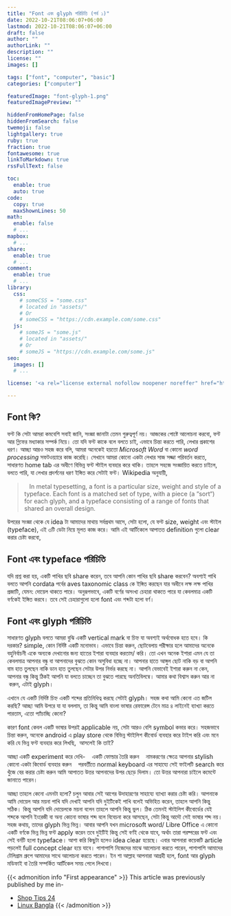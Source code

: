 ```yaml
---
title: "Font এবং glyph পরিচিতি (পর্ব ১)"
date: 2022-10-21T08:06:07+06:00
lastmod: 2022-10-21T08:06:07+06:00
draft: false
author: ""
authorLink: ""
description: ""
license: ""
images: []

tags: ["font", "computer", "basic"]
categories: ["computer"]

featuredImage: "font-glyph-1.png"
featuredImagePreview: ""

hiddenFromHomePage: false
hiddenFromSearch: false
twemoji: false
lightgallery: true
ruby: true
fraction: true
fontawesome: true
linkToMarkdown: true
rssFullText: false

toc:
  enable: true
  auto: true
code:
  copy: true
  maxShownLines: 50
math:
  enable: false
  # ...
mapbox:
  # ...
share:
  enable: true
  # ...
comment:
  enable: true
  # ...
library:
  css:
    # someCSS = "some.css"
    # located in "assets/"
    # Or
    # someCSS = "https://cdn.example.com/some.css"
  js:
    # someJS = "some.js"
    # located in "assets/"
    # Or
    # someJS = "https://cdn.example.com/some.js"
seo:
  images: []
  # ...

license: '<a rel="license external nofollow noopener noreffer" href="https://creativecommons.org/licenses/by-nc/4.0/" target="_blank">CC BY-NC 4.0</a>'

---
```


## Font কি?
   ফন্ট কি সেটা আমরা কমবেশি সবাই জানি, সংজ্ঞা জানাটা তেমন গুরুত্বপূর্ণ নয়। আজকের পোষ্টে আলোচনা করবো, ফন্ট আর গ্লিফের মধ্যাকার সম্পর্ক নিয়ে। তো যদি ফন্ট কাকে বলে বলতে চাই, এভাবে চিন্তা করতে পারি, লেখার প্রকাশের ধরণ। আচ্ছা আরও সহজ করে বলি, আমরা অনেকেই হয়তো <i>Microsoft Word</i> বা কোনো <i>word processing</i> সফটওয়্যারে কাজ করেছি। সেখানে আমরা কোনো একটা লেখার সাজ সজ্জা পরিবর্তন করতে, সাধারণত home tab এর অধীণে বিভিন্ন ফন্ট স্টাইল ব্যবহার করে থাকি। তাহলে সহজে সংজ্ঞায়িত করতে চাইলে, বলতে পারি, যা লেখার প্রদর্শনের ধরণ ইঙ্গিত করে সেটাই ফন্ট।  Wikipedia অনুযায়ী,
   <blockquote>
      <div>&nbsp; &nbsp;In metal typesetting, a font is a particular size, weight and style of a typeface. Each font is a matched set of type, with a piece (a “sort“) for each glyph, and a typeface consisting of a range of fonts that shared an overall design.</div>
   </blockquote>
    উপরের সংজ্ঞা থেকে যে idea টা আমাদের মাথায় সর্বপ্রথম আসে, সেটা হলো, যে ফন্ট size, weight এবং স্টাইল (typeface), এই ৩টি ডেটা নিয়ে মূলত কাজ করে। আমি এই আর্টিকেলে আপাতত definition গুলো clear করার চেষ্টা করবো,

## Font এবং typeface পরিচিতি
যদি প্রশ্ন করা হয়, একটি পাখির ছবি share করেন, তবে আপনি কোন পাখির ছবি share করবেন? অবশ্যই পাখি বলতে আপনি cordata পর্বের aves taxonomic class কে ইঙ্গিত করছেন যার অধীনে লক্ষ লক্ষ পাখির প্রজাটি, যেমন: দোয়েল থাকতে পারে। অনুরূপভাবে, একটি বর্ণের অসংখ্য চেহারা থাকতে পারে যা কেবলমাত্র একটি বর্ণকেই ইঙ্গিত করবে। তবে সেই চেহারাগুলো হলো font এবং শব্দটা হলো বর্ণ।

## Font এবং glyph পরিচিতি
সাধারণত glyph বলতে আমরা বুঝি একটি vertical mark বা চিহ্ন যা অবশ্যই অর্থবোধক হতে হবে। কি দরকার? simple, কোন নির্দিষ্ট একটি মনোভাব। এভাবে চিন্তা করুন, ছোটবেলায় পরীক্ষার হলে আমাদের অনেকে বহুনির্বাচনী একে অন্যকে দেখানোর জন্য হাতের ইশারা ব্যবহার করতাম/ করি। তো এখন অনেক ইশারা এমন যে তা কেবলমাত্র আপনার বন্ধু বা আপনাদের বুঝতে কোন অসুবিধা হচ্ছে না। আপনার হাতে আঙ্গুল ছোট নাকি বড় বা আপনি বাম হাত তুলছেন নাকি ডান হাত তুলছেন সেটার উপর নির্ভর করছে না। আপনি যেভাবেই ইশারা করুন না কেন, আপনার বন্ধু কিন্তু ঠিকই আপনি যা বলতে চাচ্ছেন তা বুঝতে পারছে অনতিবিলম্বে। আমার কথা বিশ্বাস করুন আর না &nbsp;করুন, এটাই glyph।

এখানে যে একটি নির্দিষ্ট চিহ্ন একটি শব্দের প্রতিনিধিত্ব করছে সেটাই glyph।  সহজ কথা আমি কেনো এত জটিল করছি?  আচ্ছা আমি উপরে যা যা বললাম, তা কিন্তু আমি বাংলা ভাষার রেফারেন্স টেনে মাত্র ৪ লাইনেই ব্যাখ্যা করতে পারতাম, এতো প্যাঁচাচ্ছি কেনো?

কারণ font কেবল একটি ভাষার উপরই applicable নয়, সেটা আরও বেশি symbol কভার করে।  সহজভাবে চিন্তা করুন, অনেকে android এ play store থেকে বিভিন্ন স্টাইলিশ কীবোর্ড ব্যবহার করে টাইপ করি এবং মনে করি যে ভিন্ন ফন্ট ব্যবহার করে লিখছি, &nbsp;আসলেই কি তাই?

আচ্ছা একটি experiment করে দেখি-  &nbsp; &nbsp;একটি ফোল্ডার তৈরি করুন &nbsp; &nbsp;নামকরণের ক্ষেত্রে আপনার stylish কোনো একটা কিবোর্ড ব্যবহার করুন &nbsp; &nbsp;পরবর্তীতে normal keyboard এর সাহায্যে সেই ফাইলটি search করে খুঁজে বের করার চেষ্টা করুন  আমি আপাতত উত্তর আপনাদের উপর ছেড়ে দিলাম। তো উত্তর আপনারা চাইলে কমেন্টে জানাতে পারেন।

আচ্ছা তাহলে কেনো এমনটা হলো?  চলুন আবার সেই আগের উদাহারণের সাহায্যে ব্যাখ্যা করার চেষ্টা করি। আপনাকে আমি দোয়েল আর ময়না পাখি যদি দেখাই আপনি যদি দুইটিকেই পাখি বলেই অভিহিত করেন, তাহলে আপনি কিন্তু সঠিক। কিন্তু আপনি যদি দোয়েলকে ময়না বলেন তাহলে আপনি কিন্তু ভুল। ঠিক তেমনই স্টাইলিশ কীবোর্ডের যেই শব্দকে আপনি ইংরেজী বা অন্য কোনো ভাষার শব্দ বলে বিবেচনা করে আসছেন, সেটা কিন্তু আদৌ সেই ভাষার শব্দ নয়। সহজ কথায়, তাদের glyph ভিন্ন ভিন্ন। আবার আপনি যখন microsoft word/ Libre Office এ কোনো একটি বর্ণকে ভিন্ন ভিন্ন ফন্ট apply করেন তবে দুইটিই কিন্তু সেই বর্ণই থেকে যাবে, অর্থাং তারা পরষ্পরের ফন্ট এবং সেই বর্নটি হলো typeface। আশা করি কিছুটা হলেও idea clear হয়েছে। এবার আপনারা কয়েকটি article পড়লেই full concept clear হয়ে যাবে। পাশাপাশি নিজেদের মাঝে আলোচনা করতে পারেন, পাশাপাশি আমাদের টেলিগ্রাম গ্রুপে আমাদের সাথে আলোচনা করতে পারেন।  ইন শা আল্লাহ আপনারা আগ্রহী হলে, font আর glyph মডিফাই বা তৈরি সম্পর্কিত আর্টিকেল সময় পেলে লিখবো।


{{< admonition info "First appearance" >}}
This article was previously published by me in-

- [Shop Tips 24](https://shoptips24.com/education-guideline/3716/)
- [Linux Bangla](https://linuxbangla.forumotion.asia/t30-font-glyph)
{{< /admonition >}}
